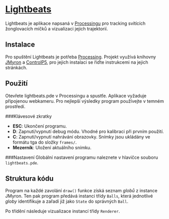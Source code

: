 # [Lightbeats](http://www.lightbeats.cz/)

Lightbeats je aplikace napsaná v [Processingu](https://processing.org/) pro tracking svítících žonglovacích míčků a vizualizaci jejich trajektorií.

## Instalace
Pro spuštění Lightbeats je potřeba [Processing](https://processing.org/download/?processing). Projekt využívá knihovny [JMyron](http://webcamxtra.sourceforge.net/download.shtml) a [ControlP5](http://www.sojamo.de/libraries/controlP5/), pro jejich instalaci se řiďte instrukcemi na jejich stránkách.

## Použití
Otevřete lightbeats.pde v Processingu a spustťe. Aplikace vyžaduje připojenou webkameru. Pro nejlepší výsledky program používejte v temném prostředí.

###Klávesové zkratky
* **ESC**: Ukončení programu.
* **D**: Zapnutí/vypnutí debug módu. Vhodné pro kalibraci při prvním použití.
* **C**: Zapnutí/vypnutí nahrávání obrazovky. Snímky jsou ukládány ve formátu tga do složky `frames/`.
* **Mezerník**: Uložení aktuálního snímku.

###Nastavení
Globální nastavení programu naleznete v hlavičce souboru `lightbeats.pde`.

## Struktura kódu
Program na každé zavolání `draw()` funkce získá seznam _globů_ z instance JMyron. Ten pak program předává instanci třídy `Balls`, která jednotlivé _globy_ identifikuje a zařadí již jako `State` do správných `Ball`.

Po třídění následuje vizualizace instancí třídy `Renderer`.

